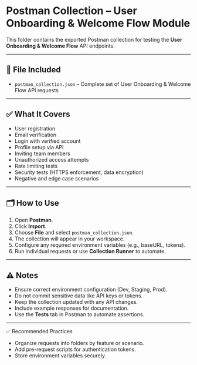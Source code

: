 # Postman Collection – User Onboarding & Welcome Flow Module

This folder contains the exported Postman collection for testing the **User Onboarding & Welcome Flow** API endpoints.

---

## 📌 File Included
- `postman_collection.json` – Complete set of User Onboarding & Welcome Flow API requests

---

## ✅ What It Covers
- User registration
- Email verification
- Login with verified account
- Profile setup via API
- Inviting team members
- Unauthorized access attempts
- Rate limiting tests
- Security tests (HTTPS enforcement, data encryption)
- Negative and edge case scenarios

---

## 🗂️ How to Use
1. Open **Postman**.
2. Click **Import**.
3. Choose **File** and select `postman_collection.json`.
4. The collection will appear in your workspace.
5. Configure any required environment variables (e.g., baseURL, tokens).
6. Run individual requests or use **Collection Runner** to automate.

---

## ⚠️ Notes
- Ensure correct environment configuration (Dev, Staging, Prod).
- Do not commit sensitive data like API keys or tokens.
- Keep the collection updated with any API changes.
- Include example responses for documentation.
- Use the **Tests** tab in Postman to automate assertions.

---

✅ Recommended Practices
- Organize requests into folders by feature or scenario.
- Add pre-request scripts for authentication tokens.
- Store environment variables securely.